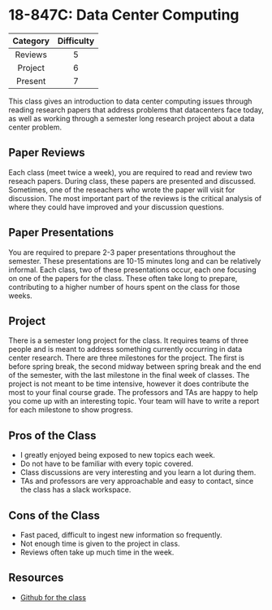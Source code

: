 # 18-847C: Data Center Computing

| Category | Difficulty |
|:-:       | :-:        |
| Reviews  | 5          |
| Project  | 6          |
| Present  | 7          |

This class gives an introduction to data center computing issues through reading research papers that address  problems that datacenters face today, as well as working through a semester long research project about a data center problem. 

## Paper Reviews

Each class (meet twice a week), you are required to read and review two reseach papers. During class, these papers are presented and discussed. Sometimes, one of the reseachers who wrote the paper will visit for discussion. The most important part of the reviews is the critical analysis of where they could have improved and your discussion questions. 

## Paper Presentations

You are required to prepare 2-3 paper presentations throughout the semester. These presentations are 10-15 minutes long and can be relatively informal. Each class, two of these presentations occur, each one focusing on one of the papers for the class. These often take long to prepare, contributing to a higher number of hours spent on the class for those weeks. 

## Project

There is a semester long project for the class. It requires teams of three people and is meant to address something currently occurring in data center research. There are three milestones for the project. The first is before spring break, the second midway between spring break and the end of the semester, with the last milestone in the final week of classes.
The project is not meant to be time intensive, however it does contribute the most to your final course grade. The professors and TAs are happy to help you come up with an interesting topic. 
Your team will have to write a report for each milestone to show progress. 

## Pros of the Class

- I greatly enjoyed being exposed to new topics each week.
- Do not have to be familiar with every topic covered.
- Class discussions are very interesting and you learn a lot during them.
- TAs and professors are very approachable and easy to contact, since the class has a slack workspace.

## Cons of the Class

- Fast paced, difficult to ingest new information so frequently.
- Not enough time is given to the project in class.
- Reviews often take up much time in the week. 


## Resources

- [Github for the class](https://github.com/STAR-Research/18-847C-S22)
